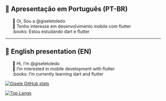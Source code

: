 ## :memo: Apresentação em Português (PT-BR)
<ul style="list-style-type:none">
<li>👋 Oi, Sou a @giseletoledo</li>
<li>👀 Tenho interesse em desenvolvimento mobile com flutter</li>
<li>:books: Estou estudando dart e flutter</li>
</ul>

-----------------------------------------------------------------------
## :memo: English presentation (EN)
<ul style="list-style-type:none">
<li>👋 Hi, I’m @giseletoledo</li>
<li>👀 I’m interested in mobile development with flutter</li>
<li>:books: I’m currently learning dart and flutter</li>
</ul>

<!---
giseletoledo/giseletoledo is a ✨ special ✨ repository because its `README.md` (this file) appears on your GitHub profile.
You can click the Preview link to take a look at your changes.
--->


[![Gisele GitHub stats](https://github-readme-stats.vercel.app/api?username=giseletoledo&theme=vue&show_icons=true)](https://github.com/giseletoledo/github-readme-stats)

[![Top Langs](https://github-readme-stats.vercel.app/api/top-langs/?username=giseletoledo)](https://github.com/giseletoledo/github-readme-stats)



